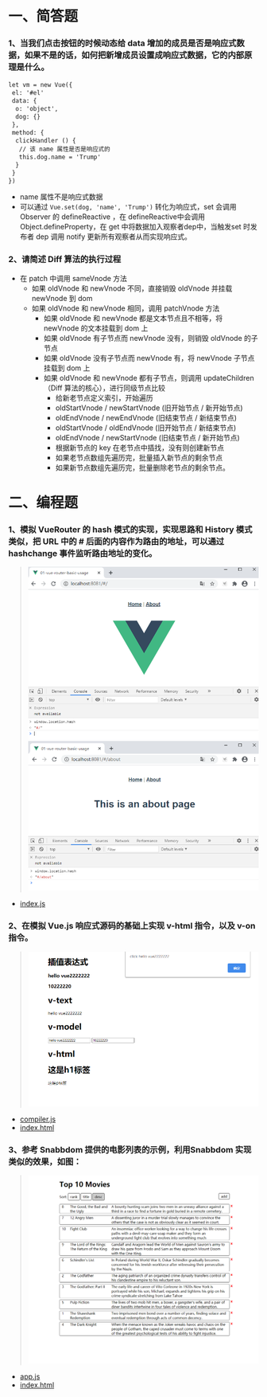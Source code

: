 # 一、简答题
### 1、当我们点击按钮的时候动态给 data 增加的成员是否是响应式数据，如果不是的话，如何把新增成员设置成响应式数据，它的内部原理是什么。
```
let vm = new Vue({
 el: '#el'
 data: {
  o: 'object',
  dog: {}
 },
 method: {
  clickHandler () {
   // 该 name 属性是否是响应式的
   this.dog.name = 'Trump'
  }
 }
})
```
- name 属性不是响应式数据
- 可以通过 `Vue.set(dog, 'name', 'Trump')` 转化为响应式，set 会调用 Observer 的 defineReactive ，在 defineReactive中会调用Object.defineProperty，在 get 中将数据加入观察者dep中，当触发set 时发布者 dep 调用 notify 更新所有观察者从而实现响应式。

### 2、请简述 Diff 算法的执行过程
- 在 patch 中调用 sameVnode 方法
    - 如果 oldVnode 和 newVnode 不同，直接销毁 oldVnode 并挂载 newVnode 到 dom
    - 如果 oldVnode 和 newVnode 相同，调用 patchVnode 方法
        - 如果 oldVnode 和 newVnode 都是文本节点且不相等，将 newVnode 的文本挂载到 dom 上
        - 如果 oldVnode 有子节点而 newVnode 没有，则销毁 oldVnode 的子节点
        - 如果 oldVnode 没有子节点而 newVnode 有，将 newVnode 子节点挂载到 dom 上
        - 如果 oldVnode 和 newVnode 都有子节点，则调用 updateChildren（Diff 算法的核心），进行同级节点比较
            - 给新老节点定义索引，开始遍历
            - oldStartVnode / newStartVnode (旧开始节点 / 新开始节点)
            - oldEndVnode / newEndVnode (旧结束节点 / 新结束节点)
            - oldStartVnode / oldEndVnode (旧开始节点 / 新结束节点)
            - oldEndVnode / newStartVnode (旧结束节点 / 新开始节点)
            - 根据新节点的 key 在老节点中插找，没有则创建新节点
            - 如果老节点数组先遍历完，批量插入新节点的剩余节点
            - 如果新节点数组先遍历完，批量删除老节点的剩余节点。


# 二、编程题 
### 1、模拟 VueRouter 的 hash 模式的实现，实现思路和 History 模式类似，把 URL 中的 # 后面的内容作为路由的地址，可以通过 hashchange 事件监听路由地址的变化。
 
>![home](https://github.com/MarchYuanx/fed-e-task-03-01/blob/master/vuerouter/home.jpg)
>![about](https://github.com/MarchYuanx/fed-e-task-03-01/blob/master/vuerouter/about.jpg)
- [index.js](https://github.com/MarchYuanx/fed-e-task-03-01/blob/master/vuerouter/index.js)
### 2、在模拟 Vue.js 响应式源码的基础上实现 v-html 指令，以及 v-on 指令。
> ![minivue](https://github.com/MarchYuanx/fed-e-task-03-01/blob/master/MINIVUE/vue.jpg)
- [compiler.js](https://github.com/MarchYuanx/fed-e-task-03-01/blob/master/MINIVUE/js/compiler.js)
- [index.html](https://github.com/MarchYuanx/fed-e-task-03-01/blob/master/MINIVUE/index.html)

### 3、参考 Snabbdom 提供的电影列表的示例，利用Snabbdom 实现类似的效果，如图：
> ![snabbdom](https://github.com/MarchYuanx/fed-e-task-03-01/blob/master/snabbdom/snabbdom.jpg)
- [app.js](https://github.com/MarchYuanx/fed-e-task-03-01/blob/master/snabbdom/src/app.js)
- [index.html](https://github.com/MarchYuanx/fed-e-task-03-01/blob/master/snabbdom/index.html)  